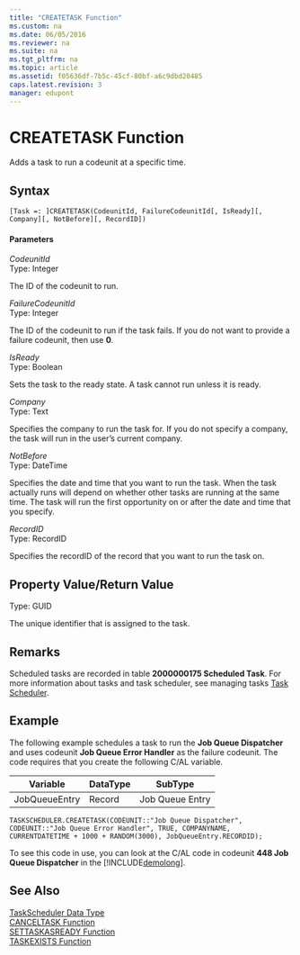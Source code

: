 ```yaml
---
title: "CREATETASK Function"
ms.custom: na
ms.date: 06/05/2016
ms.reviewer: na
ms.suite: na
ms.tgt_pltfrm: na
ms.topic: article
ms.assetid: f05636df-7b5c-45cf-80bf-a6c9dbd20485
caps.latest.revision: 3
manager: edupont
---
```

# CREATETASK Function
Adds a task to run a codeunit at a specific time.  
  
## Syntax  
  
```  
[Task =: ]CREATETASK(CodeunitId, FailureCodeunitId[, IsReady][, Company][, NotBefore][, RecordID])  
```  
  
#### Parameters  
 *CodeunitId*  
 Type: Integer  
  
 The ID of the codeunit to run.  
  
 *FailureCodeunitId*  
 Type: Integer  
  
 The ID of the codeunit to run if the task fails. If you do not want to provide a failure codeunit, then use **0**.  
  
 *IsReady*  
 Type: Boolean  
  
 Sets the task to the ready state. A task cannot run unless it is ready.  
  
 *Company*  
 Type: Text  
  
 Specifies the company to run the task for. If you do not specify a company, the task will run in the user’s current company.  
  
 *NotBefore*  
 Type: DateTime  
  
 Specifies the date and time that you want to run the task. When the task actually runs will depend on whether other tasks are running at the same time. The task will run the first opportunity on or after the date and time that you specify.  
  
 *RecordID*  
 Type: RecordID  
  
 Specifies the recordID of the record that you want to run the task on.  
  
## Property Value\/Return Value  
 Type: GUID  
  
 The unique identifier that is assigned to the task.  
  
## Remarks  
 Scheduled tasks are recorded in table **2000000175 Scheduled Task**.  For more information about tasks and task scheduler, see managing tasks [Task Scheduler](../dynamics-nav/Task-Scheduler.md).  
  
## Example  
 The following example schedules a task to run the **Job Queue Dispatcher** and uses codeunit **Job Queue Error Handler** as the failure codeunit. The code requires that you create the following C\/AL variable.  
  
|Variable|DataType|SubType|  
|--------------|--------------|-------------|  
|JobQueueEntry|Record|Job Queue Entry|  
  
```  
TASKSCHEDULER.CREATETASK(CODEUNIT::"Job Queue Dispatcher", CODEUNIT::"Job Queue Error Handler", TRUE, COMPANYNAME, CURRENTDATETIME + 1000 + RANDOM(3000), JobQueueEntry.RECORDID);  
```  
  
 To see this code in use, you can look at the C\/AL code in codeunit **448 Job Queue Dispatcher** in the [!INCLUDE[demolong](../dynamics-nav/includes/demolong_md.md)].  
  
## See Also  
 [TaskScheduler Data Type](../dynamics-nav/TaskScheduler-Data-Type.md)   
 [CANCELTASK Function](../dynamics-nav/CANCELTASK-Function.md)   
 [SETTASKASREADY Function](../dynamics-nav/SETTASKASREADY-Function.md)   
 [TASKEXISTS Function](../dynamics-nav/TASKEXISTS-Function.md)